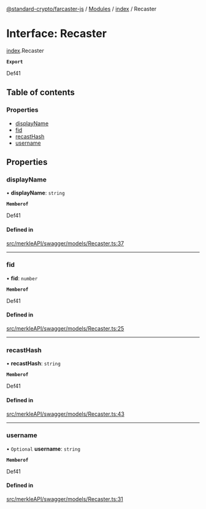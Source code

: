 [@standard-crypto/farcaster-js](../README.md) / [Modules](../modules.md) / [index](../modules/index.md) / Recaster

# Interface: Recaster

[index](../modules/index.md).Recaster

**`Export`**

Def41

## Table of contents

### Properties

- [displayName](index.Recaster.md#displayname)
- [fid](index.Recaster.md#fid)
- [recastHash](index.Recaster.md#recasthash)
- [username](index.Recaster.md#username)

## Properties

### displayName

• **displayName**: `string`

**`Memberof`**

Def41

#### Defined in

[src/merkleAPI/swagger/models/Recaster.ts:37](https://github.com/standard-crypto/farcaster-js/blob/main/src/merkleAPI/swagger/models/Recaster.ts#L37)

___

### fid

• **fid**: `number`

**`Memberof`**

Def41

#### Defined in

[src/merkleAPI/swagger/models/Recaster.ts:25](https://github.com/standard-crypto/farcaster-js/blob/main/src/merkleAPI/swagger/models/Recaster.ts#L25)

___

### recastHash

• **recastHash**: `string`

**`Memberof`**

Def41

#### Defined in

[src/merkleAPI/swagger/models/Recaster.ts:43](https://github.com/standard-crypto/farcaster-js/blob/main/src/merkleAPI/swagger/models/Recaster.ts#L43)

___

### username

• `Optional` **username**: `string`

**`Memberof`**

Def41

#### Defined in

[src/merkleAPI/swagger/models/Recaster.ts:31](https://github.com/standard-crypto/farcaster-js/blob/main/src/merkleAPI/swagger/models/Recaster.ts#L31)
